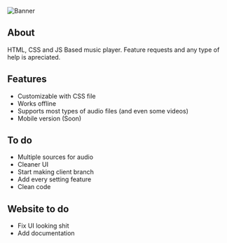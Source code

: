 
![Banner](https://github.com/kolikiscool/hbmp2/blob/main/extr/hbmpbanner.png?raw=true)
## About
HTML, CSS and JS Based music player. Feature requests and any type of help is apreciated.
## Features

 - Customizable with CSS file
 - Works offline
 - Supports most types of audio files (and even some videos)
 - Mobile version (Soon)
 
## To do
 - Multiple sources for audio
 - Cleaner UI
 - Start making client branch
 - Add every setting feature
 - Clean code
 
 ## Website to do
 
 - Fix UI looking shit
 - Add documentation
